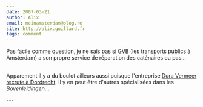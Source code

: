 ```yaml
---
date: 2007-03-21
author: Alix
email: meinamsterdam@blog.re
site: http://alix.guillard.fr
tags: comment
---
```


<p>
Pas facile comme question, je ne sais pas si <a href="http://www.gvb.nl/">GVB</a> (les transports publics à Amsterdam) a son propre service de réparation des caténaires ou pas...<br/><br/>

Apparement il y a du boulot ailleurs aussi puisque l'entreprise <a href="http://www.duravermeer.nl/home.asp">Dura Vermeer</a> <a href="http://www.bouwvacatures.nl/vacature.php?page=vac&id=489543">recrute à Dordrecht</a>. Il y en peut être d'autres spécialisées dans les <i>Bovenleidingen</i>...
</p>
---